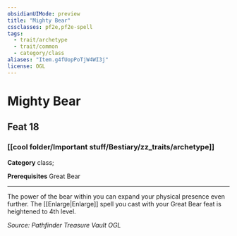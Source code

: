 ```yaml
---
obsidianUIMode: preview
title: "Mighty Bear"
cssclasses: pf2e,pf2e-spell
tags:
  - trait/archetype
  - trait/common
  - category/class
aliases: "Item.g4fUopPoTjW4WI3j"
license: OGL
---
```

# Mighty Bear
## Feat 18
### [[cool folder/Important stuff/Bestiary/zz_traits/archetype]]

**Category** class; 



**Prerequisites** Great Bear
* * *
The power of the bear within you can expand your physical presence even further. The [[Enlarge|Enlarge]] spell you cast with your Great Bear feat is heightened to 4th level.

*Source: Pathfinder Treasure Vault*
*OGL*
